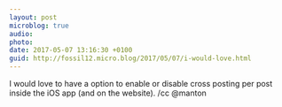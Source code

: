 ```yaml
---
layout: post
microblog: true
audio: 
photo: 
date: 2017-05-07 13:16:30 +0100
guid: http://fossil12.micro.blog/2017/05/07/i-would-love.html
---
```

I would love to have a option to enable or disable cross posting per post inside the iOS app (and on the website). /cc @manton
